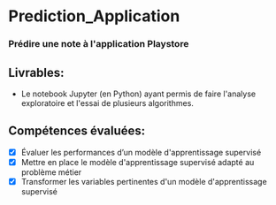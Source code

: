 # Prediction_Application
### Prédire une note à l'application Playstore

## Livrables:
* Le notebook Jupyter (en Python) ayant permis de faire l'analyse exploratoire et l'essai de plusieurs algorithmes.

## Compétences évaluées:
- [x] Évaluer les performances d’un modèle d'apprentissage supervisé
- [x] Mettre en place le modèle d'apprentissage supervisé adapté au problème métier
- [x] Transformer les variables pertinentes d'un modèle d'apprentissage supervisé
